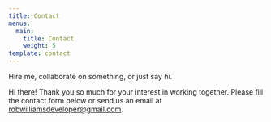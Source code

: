 ```yaml
---
title: Contact
menus:
  main:
    title: Contact
    weight: 5
template: contact
---
```

Hire me, collaborate on something, or just say hi.

Hi there! Thank you so much for your interest in working together. Please fill the contact form below or send us an email at [](mailto:example@example.com)[robwilliamsdeveloper@gmail.com](mailto:robwilliamsdeveloper@gmail.com).